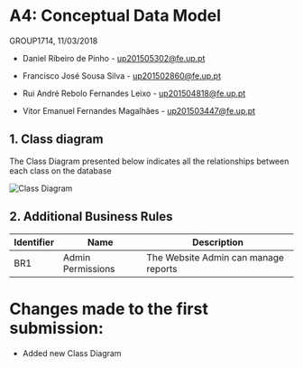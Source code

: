 # A4: Conceptual Data Model
 
 GROUP1714, 11/03/2018 

* Daniel Ribeiro de Pinho - up201505302@fe.up.pt 

* Francisco José Sousa Silva - up201502860@fe.up.pt 

* Rui André Rebolo Fernandes Leixo - up201504818@fe.up.pt 

* Vitor Emanuel Fernandes Magalhães - up201503447@fe.up.pt 


## 1. Class diagram

The Class Diagram presented below indicates all the relationships between each class on the database
 
![Class Diagram](https://raw.githubusercontent.com/LastLombax/lbaw1714/master/Class%20Model.bmp?token=AYlAMc6z4uQYSxpBiFjpNfp4YpLf_x9dks5atl2qwA%3D%3D)
 
## 2. Additional Business Rules
 
| Identifier | Name              | Description                           |
|------------|-------------------|---------------------------------------|
| BR1        | Admin Permissions | The Website Admin can manage reports  |

# Changes made to the first submission:

* Added new Class Diagram
